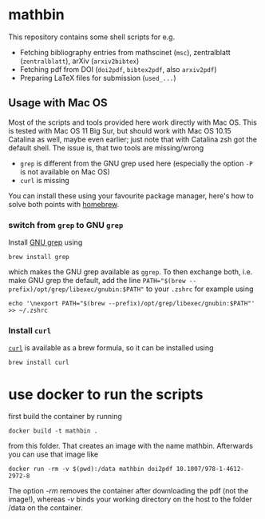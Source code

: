 # mathbin
This repository contains some shell scripts
for e.g.

* Fetching bibliography entries from mathscinet (`msc`), zentralblatt (`zentralblatt`), arXiv (`arxiv2bibtex`)
* Fetching pdf from DOI (`doi2pdf`, `bibtex2pdf`, also `arxiv2pdf`)
* Preparing LaTeX files for submission (`used_...`)

## Usage with Mac OS

Most of the scripts and tools provided here work directly with Mac OS. This is tested with Mac OS 11 Big Sur, but should work with Mac OS 10.15 Catalina as well, maybe even earlier; just note that with Catalina zsh got the default shell. The issue is, that two tools are missing/wrong

* `grep` is different from the GNU grep used here (especially the option `-P` is not available on Mac OS)
* `curl` is missing

You can install these using your favourite package manager, here's how to solve both points with [homebrew](https://brew.sh).

### switch from `grep` to GNU `grep`

Install [GNU grep](https://formulae.brew.sh/formula/grep#default) using

```shell
brew install grep
```

which makes the GNU grep available as `ggrep`. To then exchange both, i.e. make GNU grep the default, add the line `PATH="$(brew --prefix)/opt/grep/libexec/gnubin:$PATH"` to your `.zshrc` for example using

```shell
echo '\nexport PATH="$(brew --prefix)/opt/grep/libexec/gnubin:$PATH"' >> ~/.zshrc
```

### Install `curl`

[`curl`](https://formulae.brew.sh/formula/curl#default) is available as a brew formula, so it can be installed using

```shell
brew install curl
```

# use docker to run the scripts

first build the container by running
```
docker build -t mathbin .
```
from this folder. That creates an image with the name mathbin. Afterwards you can use that image like
```
docker run -rm -v $(pwd):/data mathbin doi2pdf 10.1007/978-1-4612-2972-8
```
The option *-rm* removes the container after downloading the pdf (not the image!), whereas *-v* binds your working directory on the host to the folder /data on the container.

